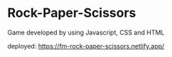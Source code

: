 # Rock-Paper-Scissors

Game developed by using Javascript, CSS and HTML

deployed: https://fm-rock-paper-scissors.netlify.app/
